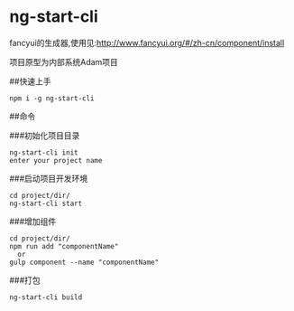 # ng-start-cli

fancyui的生成器,使用见:http://www.fancyui.org/#/zh-cn/component/install

项目原型为内部系统Adam项目

##快速上手

```
npm i -g ng-start-cli
```

##命令

###初始化项目目录
```
ng-start-cli init
enter your project name
```

###启动项目开发环境
```
cd project/dir/
ng-start-cli start
```

###增加组件
```
cd project/dir/
npm run add "componentName"
  or
gulp component --name "componentName"
```

###打包
```
ng-start-cli build
```